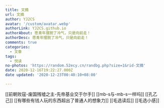 ```yaml
---
title: 文摘
url: 文摘
author: YJ2CS
avatar: '/custom/avatar.webp'
authorLink: YJ2CS.github.io
authorAbout: 愿青年摆脱了冷气，只是向前走！
authorDesc: 愿青年摆脱了冷气，只是向前走！
comments: true
categories:
  - 文章
tags:
  - 悦读
no-photos: 'https://random.52ecy.cn/randbg.php?size=1&rid-文摘'
date: 2020-12-16T19:22:27.000Z
date updated: '2020-12-23T00:40:10+08:00'

---
```


[[前朝败寇-废国残墟之主-先帝基业交于尔手]]
[[mb-s与-mb-s一样吗]]
[[孔乙己]]
[[有哪些有钱人玩的东西超出了普通人的想象力]]
[[毛选读后]]
[[毛选小感]]